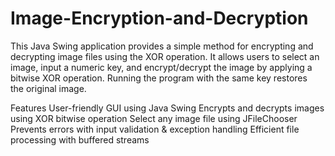 # Image-Encryption-and-Decryption
This Java Swing application provides a simple method for encrypting and decrypting image files using the XOR operation. It allows users to select an image, input a numeric key, and encrypt/decrypt the image by applying a bitwise XOR operation. Running the program with the same key restores the original image.

Features
User-friendly GUI using Java Swing
Encrypts and decrypts images using XOR bitwise operation
Select any image file using JFileChooser
Prevents errors with input validation & exception handling
Efficient file processing with buffered streams
